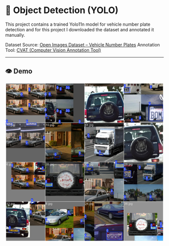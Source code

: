 # 🚗 Object Detection (YOLO) 

This project contains a trained Yolo11n model for vehicle number plate detection and for this project I downloaded the dataset and annotated it manually.

Dataset Source: [Open Images Dataset – Vehicle Number Plates](https://storage.googleapis.com/openimages/web/visualizer/index.html?type=detection&set=train&c=%2Fm%2F01jfm_)
Annotation Tool: [CVAT (Computer Vision Annotation Tool)](https://www.cvat.ai/)

---
## 👁️ Demo

<p align="center">
  <img src="train_batch0.jpg" width="500"/>
</p>


